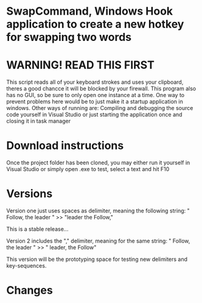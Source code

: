 # SwapCommand, Windows Hook application to create a new hotkey for swapping two words

# WARNING! READ THIS FIRST
This script reads all of your keyboard strokes and uses your clipboard,
theres a good chancce it will be blocked by your firewall.
This program also has no GUI, so be sure to only open one instance at a time. 
One way to prevent problems here would be to just make it a startup application 
in windows. 
Other ways of running are: Compiling and debugging the source code yourself in Visual Studio
or just starting the application once and closing it in task manager



# Download instructions
Once the project folder has been cloned, you may either run it yourself in Visual Studio or simply open .exe
to test, select a text and hit F10


# Versions 
Version one just uses spaces as delimiter, meaning the following string:
" Follow, the leader " >> "leader the Follow,"

This is a stable release...







Version 2 includes the "," delimiter, meaning for the same string:
" Follow, the leader " >> " leader, the Follow"

This version will be the prototyping space for testing new delimiters and key-sequences.

# Changes

